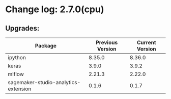# Change log: 2.7.0(cpu)

## Upgrades: 

Package | Previous Version | Current Version
---|---|---
ipython|8.35.0|8.36.0
keras|3.9.0|3.9.2
mlflow|2.21.3|2.22.0
sagemaker-studio-analytics-extension|0.1.6|0.1.7
